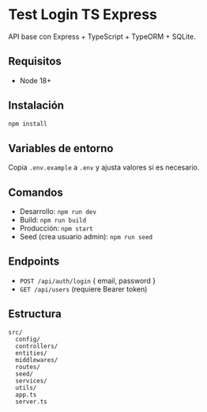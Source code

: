 # Test Login TS Express

API base con Express + TypeScript + TypeORM + SQLite.

## Requisitos
- Node 18+

## Instalación
```bash
npm install
```

## Variables de entorno
Copia `.env.example` a `.env` y ajusta valores si es necesario.

## Comandos
- Desarrollo: `npm run dev`
- Build: `npm run build`
- Producción: `npm start`
- Seed (crea usuario admin): `npm run seed`

## Endpoints
- `POST /api/auth/login` { email, password }
- `GET /api/users` (requiere Bearer token)

## Estructura
```
src/
  config/
  controllers/
  entities/
  middlewares/
  routes/
  seed/
  services/
  utils/
  app.ts
  server.ts
```

